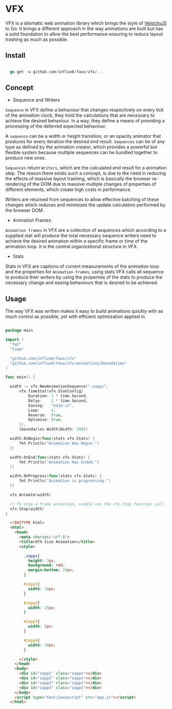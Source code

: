# VFX
 VFX is a idiomatic web animation library which brings the style of [VelocityJS](https://julian.com/research/velocity/)
 to Go. It brings a different approach in the way animations are built but
 has a solid foundation to allow the best performance ensuring to reduce layout
 trashing as much as possible.

## Install

  ```go

    go get -u github.com/influx6/faux/vfx/...

  ```

## Concept

  - Sequence and Writers

  `Sequence` in VFX define a behaviour that changes respectively on every tick of
  the animation clock, they hold the calculations that are necessary to achieve
  the desired behaviour. In a way, they define a means of providing a
  processing of the deferred expected behaviour.

  A `sequence` can be a width or height transition, or an opacity animator that
  produces for every iteration the desired end result.
  `Sequences` can be of any type as defined by the animation creator, which
  provides a powerful but flexible system because multiple sequences can be bundled
  together to produce new ones.

  `Sequences` return `Writers`, which are the calculated end result for a animation step.
  The reason there exists such a concept, is due to the need in reducing the effects of
  massive layout trashing, which is basically the browser re-rendering of the DOM
  due to massive multiple changes of properties of different elements, which create
  high costs in performance.

  Writers are returned from sequences to allow effective batching of these changes
  which reduces and minimizes the update calculation performed by the browser DOM.

  - Animation Frames

  `Animation frames` in VFX are a collection of sequences which according to a
  supplied stat will produce the total necessary sequence writers need to
  achieve the desired animation within a specific frame or time of the animation
  loop. It is the central organizational structure in VFX.

  - Stats

  Stats in VFX are captions of current measurements of the animation loop and the
  properties for `Animation Frames`, using stats VFX calls all sequence to produce
  their writers by using the properties of the stats to produce the necessary change
  and easing behaviours that is desired to be achieved.

## Usage
  The way VFX was written makes it easy to build animations quickly with as much
  control as possible, yet with efficient optimization applied in.



  ```go

  package main

  import (
  	"fmt"
  	"time"

  	"github.com/influx6/faux/vfx"
  	"github.com/influx6/faux/vfx/animations/boundaries"
  )

  func main() {

  	width := vfx.NewAnimationSequence(".zapps",
  		vfx.TimeStat(vfx.StatConfig{
  			Duration: 1 * time.Second,
  			Delay:    2 * time.Second,
  			Easing:   "ease-in",
  			Loop:     4,
  			Reverse:  true,
  			Optimize: true,
  		}),
  		&boundaries.Width{Width: 500})

  	width.OnBegin(func(stats vfx.Stats) {
  		fmt.Println("Animation Has Begun.")
  	})

  	width.OnEnd(func(stats vfx.Stats) {
  		fmt.Println("Animation Has Ended.")
  	})

  	width.OnProgress(func(stats vfx.Stats) {
  		fmt.Println("Animation is progressing.")
  	})

  	vfx.Animate(width)

    // To stop a frame animation, simple use the vfx.Stop function call.
    vfx.Stop(width)
  }

  ```

  ```html
    <!DOCTYPE html>
    <html>
      <head>
        <meta charset="utf-8">
        <title>VFX Size Animation</title>
        <style>

          .zapps{
            height: 3px;
            background: red;
            margin-bottom: 10px;
          }

          #zapp1{
            width: 10px;
          }

          #zapp2{
            width: 25px;
          }

          #zapp3{
            width: 5px;
          }

          #zapp4{
            width: 30px;
          }

        </style>
      </head>
      <body>
        <div id="zapp1" class="zapps"></div>
        <div id="zapp2" class="zapps"></div>
        <div id="zapp3" class="zapps"></div>
        <div id="zapp4" class="zapps"></div>
      </body>
      <script type="text/javascript" src="app.js"></script>
    </html>

  ```
